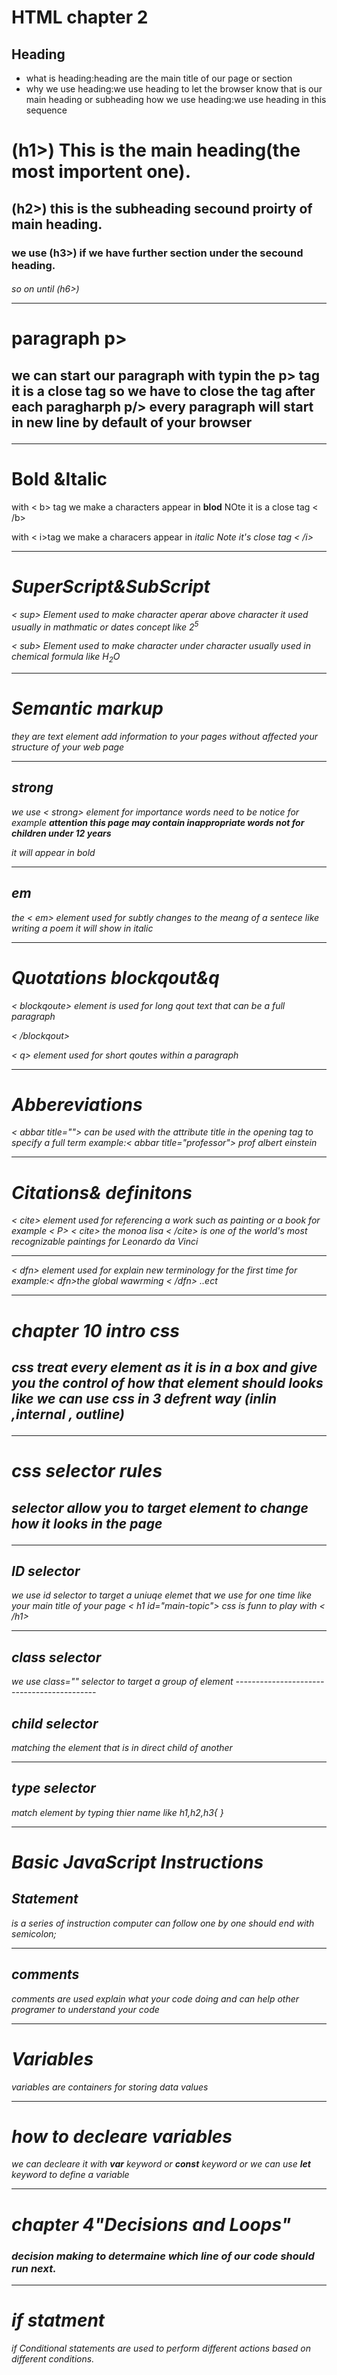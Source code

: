 **<h1>HTML chapter 2</h1>**
**<h2>Heading</h2>**
- what is heading:heading are the main title of our page or section 
- why we use heading:we use heading to let the browser know that is our main heading or subheading
how we use heading:we use heading in this sequence
<h1> (h1>) This is the main heading(the most importent one).  
<h2>  (h2>) this is the subheading secound proirty of main heading.   
<h3>we use (h3>) if we have further section under the secound heading. 
<h6> so on until (h6>)  


------------------------------------------------------------------------------------------
**<h1>paragraph p>**</h1>
<h2>
<p>we can start our paragraph with typin the p> tag it is a close tag so we have to close the tag after each paragharph p/>
every paragraph will start in new line by default of your browser
</h2>

------------------------------------------------------------------------------------------------------------------------------
<h1>Bold &Italic</h1>
 <p> with < b> tag we make a characters appear in <b>blod</b> NOte it is a close tag < /b> </p>
 <p>with < i>tag we make a characers appear in <i> italic Note it's close tag < /i></p>


 ------------------------------------------------------------------------------------------------------------------------------
 <h1>SuperScript&SubScript</h1>

 <p>< sup> Element used to make character aperar above character it used usually in mathmatic or dates concept like 2<sup>5</sup></p>
<p>< sub> Element used to make character under character usually used in chemical formula like H<sub>2</sub>O</p>

-----------------------------------------------------------------------------------------------------------------------
<h1>Semantic markup</h1>
<p>they are text element add information to your pages without affected your structure of your web page</p>

------------------------------------------------------------------
<h2>strong</h2>
<p>we use < strong> element for importance words need to be notice for example <strong> attention this page may contain inappropriate words not for children under 12 years</strong> </p>
it will appear in bold

----------------------------------------------------------------------
<h2>em</h2>
<p>the  < em> element used for subtly changes to the meang of a sentece like writing a poem it will show in italic</p>

---------------------------------------------------------

<h1>Quotations blockqout&q</h1>
<p> < blockqoute> <blockqout>element is used for long qout text that can be a full paragraph </p></blockqout>
< /blockqout>
<p>< q> element used for short qoutes within a paragraph</p>

--------------------------------------------------------------

<h1>Abbereviations</h1>
<p>< abbar title=""> can be used with the attribute title in the opening tag to specify a full term  example:< abbar title="professor"> prof</ abbar> albert einstein 

--------------------------------------------------------------------

<h1>Citations& definitons</h1>
<p> < cite> element used for referencing a work such as painting or a book for example < P> < cite> <cite>the monoa lisa < /cite> </cite> is one of the world's most recognizable paintings for Leonardo da Vinci</p>

---------------------------------------------------------------------
<p> < dfn> element used for explain new terminology for the first time for example:< dfn><dfn>the global wawrming < /dfn> </dfn>..ect </p>

---------------------------------------------------------------------
<h1>chapter 10 intro css</h1>
<h2><p>css treat every element as it is in a box and give you the control of how that element should looks like we can use css in 3 defrent way (inlin ,internal , outline)</p></h2>

-----------------------------------------
<h1> css selector rules</h1>
<h2><p>selector allow you to target element to change how it looks in the page
</p></h2> 

----------------------------------------
<h2>ID selector </h2>
<P>we use id selector to target a uniuqe elemet that we use for one time like your main title of your page < h1 id="main-topic"> css is funn to play with < /h1>

-------------------------------------------
<h2> class selector</h2>
<p> we use class="" selector to target a group of element
-------------------------------------------
<h2>child selector </h2>
<p>matching the element that is in direct child of another

-------------------------------------------

<h2>type selector </h2>
<p> match element by typing thier name like h1,h2,h3{
}

-------------------------------------------

<h1> Basic JavaScript Instructions </h1>
<h2>Statement</h2>
<p>is a series of instruction computer can follow one by one should end with semicolon;

--------------------------------------------
<h2>comments</h2>
<p>comments are used explain what your code doing and can help other programer to understand your code</p>

---------------------------
<h1>Variables</h1>
<p>variables are containers for storing data values</p>

-------------------------------------------
<h1> how to decleare variables</h1>
<p>we can decleare it with <b>var</b> keyword or <b>const</b> keyword  or we can use <b>let</b> keyword to define a variable</p>

-------------------------------------------
<h1>chapter 4"Decisions and Loops"</h1>
<h3><p>decision making to determaine which line of our code should run next.</p></h3>

--------------------------------------------
<h1> if statment</h1>
<p>if Conditional statements are used to perform different actions based on different conditions.</P>



